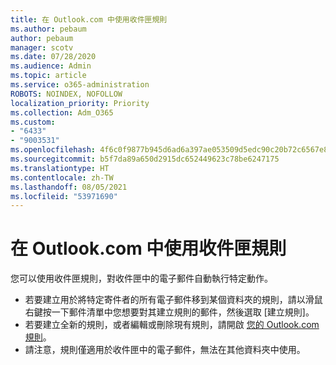 ```yaml
---
title: 在 Outlook.com 中使用收件匣規則
ms.author: pebaum
author: pebaum
manager: scotv
ms.date: 07/28/2020
ms.audience: Admin
ms.topic: article
ms.service: o365-administration
ROBOTS: NOINDEX, NOFOLLOW
localization_priority: Priority
ms.collection: Adm_O365
ms.custom:
- "6433"
- "9003531"
ms.openlocfilehash: 4f6c0f9877b945d6ad6a397ae053509d5edc90c20b72c6567e867268ee1eda04
ms.sourcegitcommit: b5f7da89a650d2915dc652449623c78be6247175
ms.translationtype: HT
ms.contentlocale: zh-TW
ms.lasthandoff: 08/05/2021
ms.locfileid: "53971690"
---
```

# <a name="use-inbox-rules-in-outlookcom"></a>在 Outlook.com 中使用收件匣規則

您可以使用收件匣規則，對收件匣中的電子郵件自動執行特定動作。

- 若要建立用於將特定寄件者的所有電子郵件移到某個資料夾的規則，請以滑鼠右鍵按一下郵件清單中您想要對其建立規則的郵件，然後選取 [建立規則]。
- 若要建立全新的規則，或者編輯或刪除現有規則，請開啟 [您的 Outlook.com 規則](https://go.microsoft.com/fwlink/?linkid=2118142)。
- 請注意，規則僅適用於收件匣中的電子郵件，無法在其他資料夾中使用。
